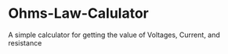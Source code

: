 # Ohms-Law-Calulator
A simple calculator for getting the value of Voltages, Current, and resistance
